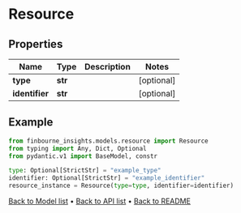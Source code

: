 # Resource

## Properties
Name | Type | Description | Notes
------------ | ------------- | ------------- | -------------
**type** | **str** |  | [optional] 
**identifier** | **str** |  | [optional] 
## Example

```python
from finbourne_insights.models.resource import Resource
from typing import Any, Dict, Optional
from pydantic.v1 import BaseModel, constr

type: Optional[StrictStr] = "example_type"
identifier: Optional[StrictStr] = "example_identifier"
resource_instance = Resource(type=type, identifier=identifier)

```

[Back to Model list](../README.md#documentation-for-models) &#8226; [Back to API list](../README.md#documentation-for-api-endpoints) &#8226; [Back to README](../README.md)

